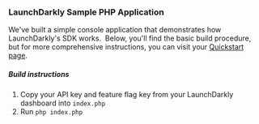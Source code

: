 ### LaunchDarkly Sample PHP Application  ###
We've built a simple console application that demonstrates how LaunchDarkly's SDK works.  Below, you'll find the basic build procedure, but for more comprehensive instructions, you can visit your [Quickstart page](https://app.launchdarkly.com/quickstart#/).
##### Build instructions  #####
1. Copy your API key and feature flag key from your LaunchDarkly dashboard into `index.php` 
2. Run `php index.php`